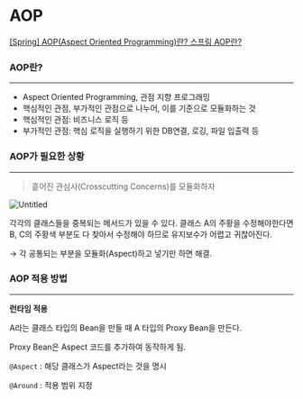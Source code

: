 # AOP

[[Spring] AOP(Aspect Oriented Programming)란? 스프링 AOP란?](https://code-lab1.tistory.com/193)

### AOP란?

---

- Aspect Oriented Programming, 관점 지향 프로그래밍
- 핵심적인 관점, 부가적인 관점으로 나누어, 이를 기준으로 모듈화하는 것
- 핵심적인 관점: 비즈니스 로직 등
- 부가적인 관점: 핵심 로직을 실행하기 위한 DB연결, 로깅, 파일 입출력 등

### AOP가 필요한 상황

---

> 흩어진 관심사(Crosscutting Concerns)를 모듈화하자
> 

![Untitled](AOP%205d97276915144fe7a1e19cd0ede04e12/Untitled.png)

각각의 클래스들을 중복되는 메서드가 있을 수 있다. 클래스 A의 주황을 수정해야한다면 B, C의 주황색 부분도 다 찾아서 수정해야 하므로 유지보수가 어렵고 귀찮아진다. 

→ 각 공통되는 부분을 모듈화(Aspect)하고 넣기만 하면 해결. 

### AOP 적용 방법

---

**런타임 적용**

A라는 클래스 타입의 Bean을 만들 때 A 타입의 Proxy Bean을 만든다.

Proxy Bean은 Aspect 코드를 추가하여 동작하게 됨. 

`@Aspect` : 해당 클래스가 Aspect라는 것을 명시

`@Around` : 적용 범위 지정